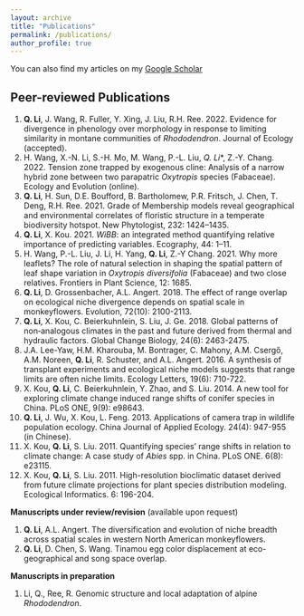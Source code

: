 ```yaml
---
layout: archive
title: "Publications"
permalink: /publications/
author_profile: true
---
```


You can also find my articles on my [Google Scholar](https://scholar.google.com/citations?user=chGL78AAAAAJ&hl=en&authuser=1)


Peer-reviewed Publications
------
1. **Q. Li**, J. Wang, R. Fuller, Y. Xing, J. Liu, R.H. Ree. 2022. Evidence for divergence in phenology over morphology in response to limiting similarity in montane communities of *Rhododendron*. Journal of Ecology (accepted).
1. H. Wang, X.-N. Li, S.-H. Mo, M. Wang, P.-L. Liu, *Q. Li**, Z.-Y. Chang. 2022. Tension zone trapped by exogenous cline: Analysis of a narrow hybrid zone between two parapatric *Oxytropis* species (Fabaceae). Ecology and Evolution (online).
1. **Q. Li**, H. Sun, D.E. Boufford, B. Bartholomew, P.R. Fritsch, J. Chen, T. Deng, R.H. Ree. 2021. Grade of Membership models reveal geographical and environmental correlates of floristic structure in a temperate biodiversity hotspot. New Phytologist, 232: 1424–1435.
1. **Q. Li**, X. Kou. 2021. *WiBB*: an integrated method quantifying relative importance of predicting variables. Ecography, 44: 1–11.
1. H. Wang, P.-L. Liu, J. Li, H. Yang, **Q. Li**, Z.-Y Chang. 2021. Why more leaflets? The role of natural selection in shaping the spatial pattern of leaf shape variation in *Oxytropis diversifolia* (Fabaceae) and two close relatives. Frontiers in Plant Science, 12: 1685.
1. **Q. Li**, D. Grossenbacher, A.L. Angert. 2018. The effect of range overlap on ecological niche divergence depends on spatial scale in monkeyflowers. Evolution, 72(10): 2100-2113.
2. **Q. Li**, X. Kou, C. Beierkuhnlein, S. Liu, J. Ge. 2018. Global patterns of non‐analogous climates in the past and future derived from thermal and hydraulic factors. Global Change Biology, 24(6): 2463-2475.
3. J.A. Lee-Yaw, H.M. Kharouba, M. Bontrager, C. Mahony, A.M. Csergő, A.M. Noreen, **Q. Li**, R. Schuster, and A.L. Angert. 2016. A synthesis of transplant experiments and ecological niche models suggests that range limits are often niche limits. Ecology Letters, 19(6): 710-722.
4. X. Kou, **Q. Li**, C. Beierkuhnlein, Y. Zhao, and S. Liu. 2014. A new tool for exploring climate change induced range shifts of conifer species in China. PLoS ONE, 9(9): e98643.
5. **Q. Li**, J. Wu, X. Kou, L. Feng. 2013. Applications of camera trap in wildlife population ecology. China Journal of Applied Ecology. 24(4): 947-955 (in Chinese).
6. X. Kou, **Q. Li**, S. Liu. 2011. Quantifying species’ range shifts in relation to climate change: A case study of *Abies* spp. in China. PLoS ONE. 6(8): e23115.
7. X. Kou, **Q. Li**, S. Liu. 2011. High-resolution bioclimatic dataset derived from future climate projections for plant species distribution modeling. Ecological Informatics. 6: 196-204.

**Manuscripts under review/revision** (available upon request)
1. **Q. Li**, A.L. Angert. The diversification and evolution of niche breadth across spatial scales in western North American monkeyflowers.
2. **Q. Li**, D. Chen, S. Wang. Tinamou egg color displacement at eco-geographical and song space overlap.

**Manuscripts in preparation**
1. Li, Q., Ree, R. Genomic structure and local adaptation of alpine *Rhododendron*.

